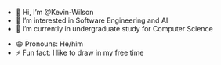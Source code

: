 - 👋 Hi, I’m @Kevin-Wilson
- 👀 I’m interested in Software Engineering and AI
- 🌱 I’m currently in undergraduate study for Computer Science
<!-- 💞️ I’m looking to collaborate on ...
- 📫 How to reach me .. -->
- 😄 Pronouns: He/him
- ⚡ Fun fact: I like to draw in my free time

<!---
Kevin-Wilson/Kevin-Wilson is a ✨ special ✨ repository because its `README.md` (this file) appears on your GitHub profile.
You can click the Preview link to take a look at your changes.
--->
